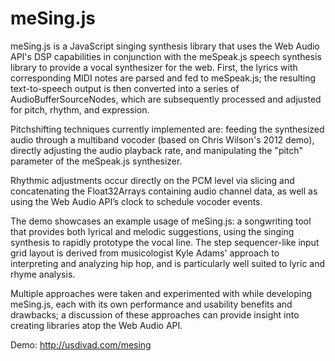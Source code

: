 meSing.js
=========

meSing.js is a JavaScript singing synthesis library that uses the Web Audio API's DSP capabilities in conjunction with the meSpeak.js speech synthesis library to provide a vocal synthesizer for the web. First, the lyrics with corresponding MIDI notes are parsed and fed to meSpeak.js; the resulting text-to-speech output is then converted into a series of AudioBufferSourceNodes, which are subsequently processed and adjusted for pitch, rhythm, and expression.


Pitchshifting techniques currently implemented are: feeding the synthesized audio through a multiband vocoder (based on Chris Wilson's 2012 demo), directly adjusting the audio playback rate, and manipulating the "pitch" parameter of the meSpeak.js synthesizer. 

Rhythmic adjustments occur directly on the PCM level via slicing and concatenating the Float32Arrays containing audio channel data, as well as using the Web Audio API’s clock to schedule vocoder events.


The demo showcases an example usage of meSing.js: a songwriting tool that provides both lyrical and melodic suggestions, using the singing synthesis to rapidly prototype the vocal line. The step sequencer-like input grid layout is derived from musicologist Kyle Adams' approach to interpreting and analyzing hip hop, and is particularly well suited to lyric and rhyme analysis.


Multiple approaches were taken and experimented with while developing meSing.js, each with its own performance and usability benefits and drawbacks; a discussion of these approaches can provide insight into creating libraries atop the Web Audio API.


Demo: http://usdivad.com/mesing